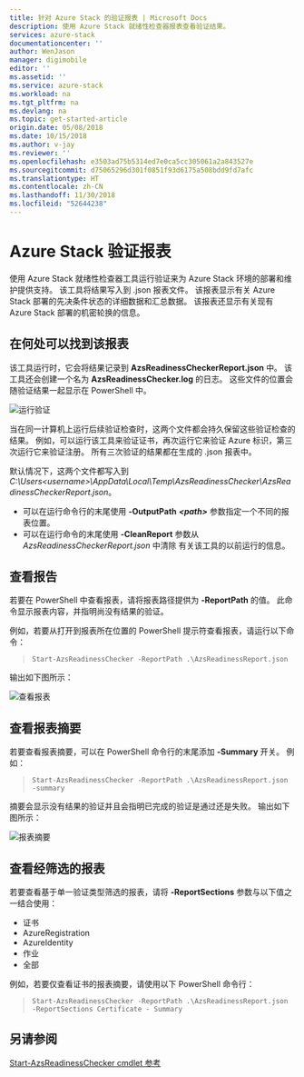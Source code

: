 ```yaml
---
title: 针对 Azure Stack 的验证报表 | Microsoft Docs
description: 使用 Azure Stack 就绪性检查器报表查看验证结果。
services: azure-stack
documentationcenter: ''
author: WenJason
manager: digimobile
editor: ''
ms.assetid: ''
ms.service: azure-stack
ms.workload: na
ms.tgt_pltfrm: na
ms.devlang: na
ms.topic: get-started-article
origin.date: 05/08/2018
ms.date: 10/15/2018
ms.author: v-jay
ms.reviewer: ''
ms.openlocfilehash: e3503ad75b5314ed7e0ca5cc305061a2a843527e
ms.sourcegitcommit: d75065296d301f0851f93d6175a508bdd9fd7afc
ms.translationtype: HT
ms.contentlocale: zh-CN
ms.lasthandoff: 11/30/2018
ms.locfileid: "52644238"
---
```

# <a name="azure-stack-validation-report"></a>Azure Stack 验证报表
使用 Azure Stack 就绪性检查器工具运行验证来为 Azure Stack 环境的部署和维护提供支持。 该工具将结果写入到 .json 报表文件。 该报表显示有关 Azure Stack 部署的先决条件状态的详细数据和汇总数据。 该报表还显示有关现有 Azure Stack 部署的机密轮换的信息。  

 ## <a name="where-to-find-the-report"></a>在何处可以找到该报表
该工具运行时，它会将结果记录到 **AzsReadinessCheckerReport.json** 中。 该工具还会创建一个名为 **AzsReadinessChecker.log** 的日志。 这些文件的位置会随验证结果一起显示在 PowerShell 中。

![运行验证](./media/azure-stack-validation-report/validation.png)

当在同一计算机上运行后续验证检查时，这两个文件都会持久保留这些验证检查的结果。  例如，可以运行该工具来验证证书，再次运行它来验证 Azure 标识，第三次运行它来验证注册。 所有三次验证的结果都在生成的 .json 报表中。  

默认情况下，这两个文件都写入到 *C:\Users\<username>\AppData\Local\Temp\AzsReadinessChecker\AzsReadinessCheckerReport.json*。  
- 可以在运行命令行的末尾使用 **-OutputPath** ***&lt;path&gt;*** 参数指定一个不同的报表位置。   
- 可以在运行命令的末尾使用 **-CleanReport** 参数从 *AzsReadinessCheckerReport.json* 中清除 有关该工具的以前运行的信息。

## <a name="view-the-report"></a>查看报告
若要在 PowerShell 中查看报表，请将报表路径提供为 **-ReportPath** 的值。 此命令显示报表内容，并指明尚没有结果的验证。

例如，若要从打开到报表所在位置的 PowerShell 提示符查看报表，请运行以下命令： 
   > `Start-AzsReadinessChecker -ReportPath .\AzsReadinessReport.json` 

输出如下图所示：

![查看报表](./media/azure-stack-validation-report/view-report.png)

## <a name="view-the-report-summary"></a>查看报表摘要
若要查看报表摘要，可以在 PowerShell 命令行的末尾添加 **-Summary** 开关。 例如： 
 > `Start-AzsReadinessChecker -ReportPath .\AzsReadinessReport.json -summary`  

摘要会显示没有结果的验证并且会指明已完成的验证是通过还是失败。 输出如下图所示：

![报表摘要](./media/azure-stack-validation-report/report-summary.png)


## <a name="view-a-filtered-report"></a>查看经筛选的报表
若要查看基于单一验证类型筛选的报表，请将 **-ReportSections** 参数与以下值之一结合使用：
- 证书
- AzureRegistration
- AzureIdentity
- 作业   
- 全部  

例如，若要仅查看证书的报表摘要，请使用以下 PowerShell 命令行： 
 > `Start-AzsReadinessChecker -ReportPath .\AzsReadinessReport.json -ReportSections Certificate - Summary`


## <a name="see-also"></a>另请参阅
[Start-AzsReadinessChecker cmdlet 参考](azure-stack-azsreadiness-cmdlet.md)
